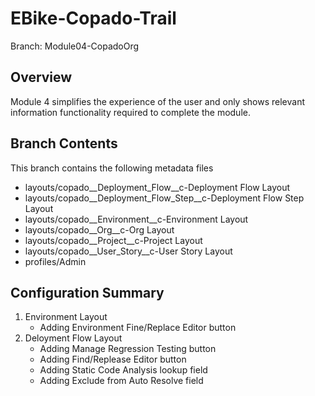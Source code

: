 # EBike-Copado-Trail

Branch: Module04-CopadoOrg

## Overview
Module 4 simplifies the experience of the user and only shows relevant information functionality required to complete the module.

## Branch Contents
This branch contains the following metadata files

- layouts/copado__Deployment_Flow__c-Deployment Flow Layout
- layouts/copado__Deployment_Flow_Step__c-Deployment Flow Step Layout
- layouts/copado__Environment__c-Environment Layout
- layouts/copado__Org__c-Org Layout
- layouts/copado__Project__c-Project Layout
- layouts/copado__User_Story__c-User Story Layout
- profiles/Admin

## Configuration Summary
1. Environment Layout
	- Adding Environment Fine/Replace Editor button
2. Deloyment Flow Layout
	- Adding Manage Regression Testing button
	- Adding Find/Replease Editor button
	- Adding Static Code Analysis lookup field
	- Adding Exclude from Auto Resolve field